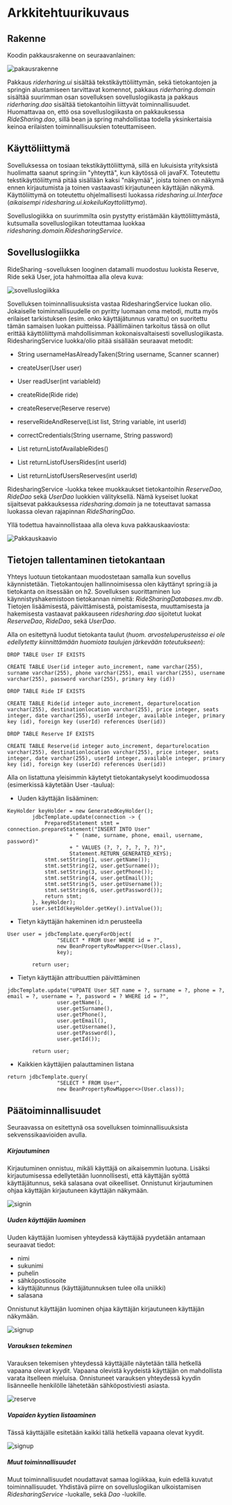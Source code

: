 <h1> Arkkitehtuurikuvaus </h1>

<h2> Rakenne </h2>

Koodin pakkausrakenne on seuraavanlainen:

![pakausrakenne](https://github.com/OttoLasma/ot-harjoitustyo/blob/master/RideSharing/dokumentaatio/pakkauskaavio.jpeg "pakkausrakenne")

Pakkaus _riderharing.ui_ sisältää tekstikäyttöliittymän, sekä tietokantojen ja springin alustamiseen tarvittavat komennot, pakkaus _riderharing.domain_ sisältää suurimman osan sovelluksen sovelluslogiikasta ja pakkaus _riderharing.dao_ sisältää tietokantoihin liittyvät toiminnallisuudet. Huomattavaa on, ettö osa sovelluslogiikasta on pakkauksessa _RideSharing.dao_, sillä bean ja spring mahdollistaa todella yksinkertaisia keinoa erilaisten toiminnallisuuksien toteuttamiseen. 

<h2> Käyttöliittymä </h2>

Sovelluksessa on tosiaan tekstikäyttöliittymä, sillä en lukuisista yrityksistä huolimatta saanut spring:iin "yhteyttä", kun käytössä oli javaFX. Toteutettu tekstikäyttöliittymä pitää sisällään kaksi "näkymää", joista toinen on näkymä ennen kirjautumista ja toinen vastaavasti kirjautuneen käyttäjän näkymä. Käyttöliittymä on toteutettu ohjelmallisesti luokassa _ridesharing.ui.Interface_ (_aikaisempi ridesharing.ui.kokeiluKayttoliittyma_). 

Sovelluslogiikka on suurimmilta osin pystytty eristämään käyttöliittymästä, kutsumalla sovelluslogiikan toteuttamaa luokkaa _ridesharing.domain.RidesharingService_.

<h2> Sovelluslogiikka </h2>

RideSharing -sovelluksen looginen datamalli muodostuu luokista Reserve, Ride sekä User, jota hahmoittaa alla oleva kuva:

![sovelluslogiikka](https://github.com/OttoLasma/ot-harjoitustyo/blob/master/RideSharing/dokumentaatio/luokkakaavio.jpeg "sovelluslogiikka")

Sovelluksen toiminnallisuuksista vastaa RidesharingService luokan olio. Jokaiselle toiminnallisuudelle on pyritty luomaan oma metodi, mutta myös erilaiset tarkistuksen (esim. onko käyttäjätunnus varattu) on suoritettu tämän samaisen luokan puitteissa. Päällimäinen tarkoitus tässä on ollut erittää käyttöliittymä mahdollisimman kokonaisvaltaisesti sovelluslogiikasta. RidesharingService luokka/olio pitää sisällään seuraavat metodit:

- String usernameHasAlreadyTaken(String username, Scanner scanner)

- createUser(User user)

- User readUser(int variableId)

- createRide(Ride ride)

- createReserve(Reserve reserve)

- reserveRideAndReserve(List<Ride> list, String variable, int userId)

- correctCredentials(String username, String password)

- List<Ride> returnListofAvailableRides()
  
- List<Ride> returnListofUsersRides(int userId)
  
- List<Reserve> returnListofUsersReserves(int userId)
  
  
RidesharingService -luokka tekee muokkaukset tietokantoihin _ReserveDao, RideDao_ sekä _UserDao_ luokkien välityksellä. Nämä kyseiset luokat sijaitsevat pakkauksessa _ridesharing.domain_ ja ne toteuttavat samassa luokassa olevan rajapinnan _RideSharingDao_. 

Yllä todettua havainnollistaaa alla oleva kuva pakkauskaaviosta:

![Pakkauskaavio](https://github.com/OttoLasma/ot-harjoitustyo/blob/master/RideSharing/dokumentaatio/kolmas.jpeg "pakkauskaavio")

<h2> Tietojen tallentaminen tietokantaan </h2> 

Yhteys luotuun tietokantaan muodostetaan samalla kun sovellus käynnistetään. Tietokantoujen hallinnoimisessa olen käyttänyt spring:iä ja tietokanta on itsessään on h2. Sovelluksen suorittaminen luo käynnistyshakemistoon tietokannan nimeltä: _RideSharingDatabases.mv.db_. Tietojen lisäämisestä, päivittämisestä, poistamisesta, muuttamisesta ja hakemisesta vastaavat pakkauseen _ridesharing.dao_ sijoitetut luokat _ReserveDao_, _RideDao_, sekä _UserDao_. 

Alla on esitettynä luodut tietokanta taulut (_huom. arvosteluperusteissa ei ole edellytetty kiinnittämään huomiota taulujen järkevään toteutukseen_):

```
DROP TABLE User IF EXISTS
```
```
CREATE TABLE User(id integer auto_increment, name varchar(255), surname varchar(255), phone varchar(255), email varchar(255), username varchar(255), password varchar(255), primary key (id))
```
```
DROP TABLE Ride IF EXISTS
```
```
CREATE TABLE Ride(id integer auto_increment, departurelocation varchar(255), destinationlocation varchar(255), price integer, seats integer, date varchar(255), userId integer, available integer, primary key (id), foreign key (userId) references User(id))
```
```
DROP TABLE Reserve IF EXISTS
```
```
CREATE TABLE Reserve(id integer auto_increment, departurelocation varchar(255), destinationlocation varchar(255), price integer, seats integer, date varchar(255), userId integer, available integer, primary key (id), foreign key (userId) references User(id))
```

Alla on listattuna yleisimmin käytetyt tietokantakyselyt koodimuodossa (esimerkissä käytetään User -taulua):

- Uuden käyttäjän lisääminen:
```
KeyHolder keyHolder = new GeneratedKeyHolder();
        jdbcTemplate.update(connection -> {
            PreparedStatement stmt = connection.prepareStatement("INSERT INTO User"
                    + " (name, surname, phone, email, username, password)"
                    + " VALUES (?, ?, ?, ?, ?, ?)",
                    Statement.RETURN_GENERATED_KEYS);
            stmt.setString(1, user.getName());
            stmt.setString(2, user.getSurname());
            stmt.setString(3, user.getPhone());
            stmt.setString(4, user.getEmail());
            stmt.setString(5, user.getUsername());
            stmt.setString(6, user.getPassword());
            return stmt;
        }, keyHolder);
        user.setId(keyHolder.getKey().intValue());
```
- Tietyn käyttäjän hakeminen id:n perusteella
```
User user = jdbcTemplate.queryForObject(
                "SELECT * FROM User WHERE id = ?",
                new BeanPropertyRowMapper<>(User.class),
                key);

        return user;
```
- Tietyn käyttäjän attribuuttien päivittäminen
```
jdbcTemplate.update("UPDATE User SET name = ?, surname = ?, phone = ?, email = ?, username = ?, password = ? WHERE id = ?",
                user.getName(),
                user.getSurname(),
                user.getPhone(),
                user.getEmail(),
                user.getUsername(),
                user.getPassword(),
                user.getId());

        return user;
```
- Kaikkien käyttäjien palauttaminen listana
```
return jdbcTemplate.query(
                "SELECT * FROM User",
                new BeanPropertyRowMapper<>(User.class));
```


<h2> Päätoiminnallisuudet </h2>

Seuraavassa on esitettynä osa sovelluksen toiminnallisuuksista sekvenssikaavioiden avulla.

<h5> Kirjautuminen </h5>

Kirjautuminen onnistuu, mikäli käyttäjä on aikaisemmin luotuna. Lisäksi kirjautumisessa edellytetään luonnollisesti, että käyttäjän syöttä käyttäjätunnus, sekä salasana ovat oikeelliset. Onnistunut kirjautuminen ohjaa käyttäjän kirjautuneen käyttäjän näkymään.

![signin](https://github.com/OttoLasma/ot-harjoitustyo/blob/master/RideSharing/dokumentaatio/signin.jpeg "signin")

<h5> Uuden käyttäjän luominen </h5>
Uuden käyttäjän luomisen yhteydessä käyttäjää pyydetään antamaan seuraavat tiedot:

- nimi
- sukunimi
- puhelin
- sähköpostiosoite
- käyttäjätunnus (käyttäjätunnuksen tulee olla uniikki)
- salasana 

Onnistunut käyttäjän luominen ohjaa käyttäjän kirjautuneen käyttäjän näkymään.


![signup](https://github.com/OttoLasma/ot-harjoitustyo/blob/master/RideSharing/dokumentaatio/sign.jpeg "signup")

<h5> Varauksen tekeminen </h5>

Varauksen tekemisen yhteydessä käyttäjälle näytetään tällä hetkellä vapaana olevat kyydit. Vapaana olevistä kyydeistä käyttäjän on mahdollista varata itselleen mieluisa. Onnistuneet varauksen yhteydessä kyydin lisänneelle henkilölle lähetetään sähköpostiviesti asiasta.

![reserve](https://github.com/OttoLasma/ot-harjoitustyo/blob/master/RideSharing/dokumentaatio/varaakyyti.jpeg "reserve")


<h5> Vapaiden kyytien listaaminen </h5>

Tässä käyttäjälle esitetään kaikki tällä hetkellä vapaana olevat kyydit.

![signup](https://github.com/OttoLasma/ot-harjoitustyo/blob/master/RideSharing/dokumentaatio/listaa.jpeg "signup")


<h5> Muut toiminnallisuudet </h5>

Muut toiminnallisuudet noudattavat samaa logiikkaa, kuin edellä kuvatut toiminnallisuudet. Yhdistävä piirre on sovelluslogiikan ulkoistamisen _RidesharingService_ -luokalle, sekä _Dao_ -luokille.



